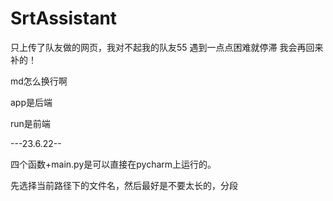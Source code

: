 # SrtAssistant
只上传了队友做的网页，我对不起我的队友55
遇到一点点困难就停滞 我会再回来补的！

md怎么换行啊

app是后端

run是前端

---23.6.22--

四个函数+main.py是可以直接在pycharm上运行的。

先选择当前路径下的文件名，然后最好是不要太长的，分段
